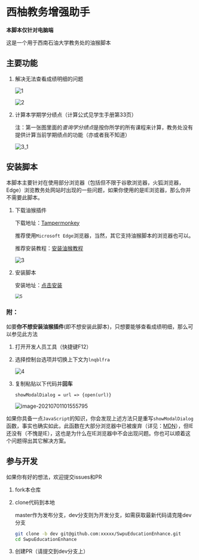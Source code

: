 # 西柚教务增强助手

**本脚本仅针对电脑端**

这是一个用于西南石油大学教务处的油猴脚本

## 主要功能

1. 解决无法查看成绩明细的问题

   ![1](https://gitee.com/Hami-Lemon/image-repo/raw/master/images/2021/07/05/20210705170135.png)

   ![2](https://gitee.com/Hami-Lemon/image-repo/raw/master/images/2021/07/05/20210705170141.png)

2. 计算本学期学分绩点（计算公式见学生手册第33页）

   注：第一张图里面的*查询学分绩点*是按你所学的所有课程来计算，教务处没有提供计算当前学期绩点的功能（亦或者我不知道）
   
   ![3_1](https://gitee.com/Hami-Lemon/image-repo/raw/master/images/2021/07/05/20210705170247.png)

## 安装脚本

本脚本主要针对在使用部分浏览器（包括但不限于谷歌浏览器，火狐浏览器，Edge）浏览教务处网站时出现的一些问题，如果你使用的是IE浏览器，那么你并不需要此脚本。

1. 下载油猴插件

   下载地址：[Tampermonkey](https://www.tampermonkey.net/)

   推荐使用`Microsoft Edge`浏览器，当然，其它支持油猴脚本的浏览器也可以。

   推荐安装教程：[安装油猴教程](https://zhuanlan.zhihu.com/p/353794870?ivk_sa=1024320u)

   ![3](https://gitee.com/Hami-Lemon/image-repo/raw/master/images/2021/07/01/20210701093420.png)

2. 安装脚本

   安装地址：[点击安装](https://greasyfork.org/zh-CN/scripts/428740-西柚教务增强脚本)

   <img src="https://gitee.com/Hami-Lemon/image-repo/raw/master/images/2021/07/01/20210701105722.png" alt="5" style="zoom:80%;" />

### 附：

如要**你不想安装油猴插件**(即不想安装此脚本)，只想要能够查看成绩明细，那么可以参见此方法

1. 打开开发人员工具（快捷键F12）

2. 选择控制台选项并切换上下文为`lnqblfra`

   ![4](https://gitee.com/Hami-Lemon/image-repo/raw/master/images/2021/07/01/20210701101521.png)

3. 复制粘贴以下代码并**回车**

   `showModalDialog = url => {open(url)}`

   ![image-20210701101555795](https://gitee.com/Hami-Lemon/image-repo/raw/master/images/2021/07/01/20210701101555.png)

如果你具备一点`JavaScript`的知识，你会发现上述方法只是重写`showModalDialog`函数，事实也确实如此，此函数在大部分浏览器中已被废弃（详见：[MDN](https://developer.mozilla.org/zh-CN/docs/Web/API/Window/showModalDialog)），但IE还没有（不愧是IE），这也是为什么在IE浏览器中不会出现问题。你也可以顺着这个问题得出其它解决方案。

## 参与开发

如果你有好的想法，欢迎提交issues和PR

1. fork本仓库

2. clone代码到本地

   master作为发布分支，dev分支则为开发分支，如需获取最新代码请克隆dev分支

   ```bash
   git clone -b dev git@github.com:xxxxx/SwpuEducationEnhance.git
   cd SwpuEducationEnhance
   ```

3. 创建PR（请提交到dev分支上）

